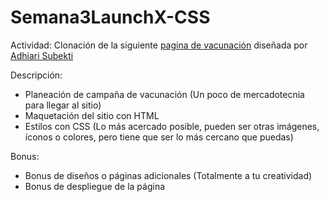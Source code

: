 # Semana3LaunchX-CSS

Actividad: Clonación de la siguiente [pagina de vacunación](./landingVacunaci%C3%B3n.png) diseñada por [Adhiari Subekti](https://dribbble.com/Adhiari_is)

Descripción:

- Planeación de campaña de vacunación (Un poco de mercadotecnia para llegar al sitio)
- Maquetación del sitio con HTML
- Estilos con CSS (Lo más acercado posible, pueden ser otras imágenes, íconos o colores, pero tiene que ser lo más cercano que puedas)

Bonus:
- Bonus de diseños o páginas adicionales (Totalmente a tu creatividad)
- Bonus de despliegue de la página 
